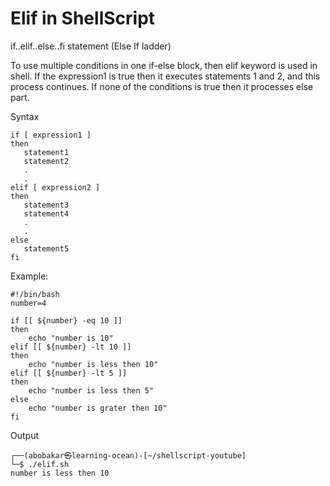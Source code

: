# Elif in ShellScript


if..elif..else..fi statement (Else If ladder)

To use multiple conditions in one if-else block, then elif keyword is used in shell. If the expression1 is true then it executes statements 1 and 2, and this process continues. If none of the conditions is true then it processes else part.

Syntax
```
if [ expression1 ]
then
   statement1
   statement2
   .
   .
elif [ expression2 ]
then
   statement3
   statement4
   .
   .
else
   statement5
fi
```

Example:
```
#!/bin/bash
number=4

if [[ ${number} -eq 10 ]]
then
    echo "number is 10"
elif [[ ${number} -lt 10 ]]
then
    echo "number is less then 10"
elif [[ ${number} -lt 5 ]]
then
    echo "number is less then 5"
else
    echo "number is grater then 10"
fi
```

Output
```
┌──(abobakar㉿learning-ocean)-[~/shellscript-youtube]
└─$ ./elif.sh
number is less then 10
```